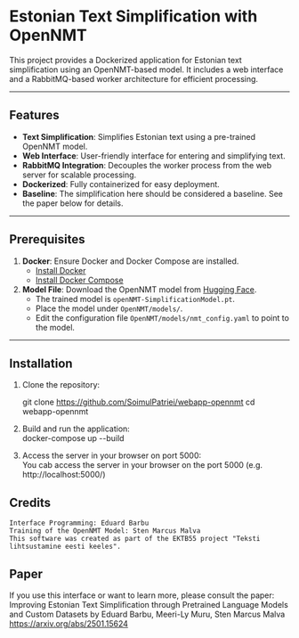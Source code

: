 # Estonian Text Simplification with OpenNMT

This project provides a Dockerized application for Estonian text simplification using an OpenNMT-based model. It includes a web interface and a RabbitMQ-based worker architecture for efficient processing.

---

## Features
- **Text Simplification**: Simplifies Estonian text using a pre-trained OpenNMT model.
- **Web Interface**: User-friendly interface for entering and simplifying text.
- **RabbitMQ Integration**: Decouples the worker process from the web server for scalable processing.
- **Dockerized**: Fully containerized for easy deployment.
- **Baseline**: The simplification here should be considered a baseline. See the paper below for details.

---

## Prerequisites
1. **Docker**: Ensure Docker and Docker Compose are installed.
   - [Install Docker](https://docs.docker.com/get-docker/)
   - [Install Docker Compose](https://docs.docker.com/compose/install/)
2. **Model File**: Download the OpenNMT model from [Hugging Face](https://huggingface.co/datasets/vulturuldemare/Estonian-Text-Simplification).
   - The trained model is `openNMT-SimplificationModel.pt`.
   - Place the model under `OpenNMT/models/`.
   - Edit the configuration file `OpenNMT/models/nmt_config.yaml` to point to the model.

---

## Installation

1. Clone the repository:
   
   git clone https://github.com/SoimulPatriei/webapp-opennmt
   cd webapp-opennmt
   
 2. Build and run the application:  
   docker-compose up --build
   
 3. Access the server in your browser on port 5000:  
   You cab access the server in your browser on the port 5000 (e.g. http://localhost:5000/)
   

## Credits
    Interface Programming: Eduard Barbu
    Training of the OpenNMT Model: Sten Marcus Malva
    This software was created as part of the EKTB55 project "Teksti lihtsustamine eesti keeles".


## Paper
If you use this interface or want to learn more, please consult the paper:
Improving Estonian Text Simplification through Pretrained Language Models and Custom Datasets
by Eduard Barbu, Meeri-Ly Muru, Sten Marcus Malva
https://arxiv.org/abs/2501.15624

